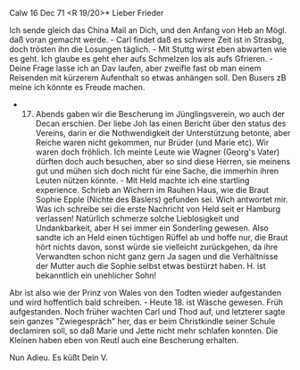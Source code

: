  Calw 16 Dec 71
 <R 19/20>*
Lieber Frieder

Ich sende gleich das China Mail an Dich, und den Anfang von Heb an Mögl. daß voran gemacht werde. - Carl findet daß es schwere Zeit ist in Strasbg, doch trösten ihn die Losungen täglich. - Mit Stuttg wirst eben abwarten wie es geht. Ich glaube es geht eher aufs Schmelzen los als aufs Gfrieren. - Deine Frage lasse ich an Dav laufen, aber zweifle fast ob man einem Reisenden mit kürzerem Aufenthalt so etwas anhängen soll. Den Busers zB meine ich könnte es Freude machen.

- 17. Abends gaben wir die Bescherung im Jünglingsverein, wo auch der Decan erschien. Der liebe Joh las einen Bericht über den status des Vereins, darin er die Nothwendigkeit der Unterstützung betonte, aber Reiche waren nicht gekommen, nur Brüder (und Marie etc). Wir waren doch fröhlich. Ich meinte Leute wie Wagner (Georg's Vater) dürften doch auch besuchen, aber so sind diese Herren, sie meinens gut und mühen sich doch nicht für eine Sache, die immerhin ihren Leuten nützen könnte. - Mit Held machte ich eine startling experience. Schrieb an Wichern im Rauhen Haus, wie die Braut Sophie Epple (Nichte des Baslers) gefunden sei. Wich antwortet mir. Was ich schreibe sei die erste Nachricht von Held seit er Hamburg verlassen! Natürlich schmerze solche Lieblosigkeit und Undankbarkeit, aber H sei immer ein Sonderling gewesen. Also sandte ich an Held einen tüchtigen Rüffel ab und hoffe nur, die Braut hört nichts davon, sonst würde sie vielleicht zurückgehen, da ihre Verwandten schon nicht ganz gern Ja sagen und die Verhältnisse der Mutter auch die Sophie selbst etwas bestürzt haben. H. ist bekanntlich ein unehlicher Sohn!

Abr ist also wie der Prinz von Wales von den Todten wieder aufgestanden und wird hoffentlich bald schreiben. - Heute 18. ist Wäsche gewesen. Früh aufgestanden. Noch früher wachten Carl und Thod auf, und letzterer sagte sein ganzes "Zwiegespräch" her, das er beim Christkindle seiner Schule declamiren soll, so daß Marie und Jette nicht mehr schlafen konnten. Die Kleinen haben eben von Reutl auch eine Bescherung erhalten.

 Nun Adieu. Es küßt Dein V.
